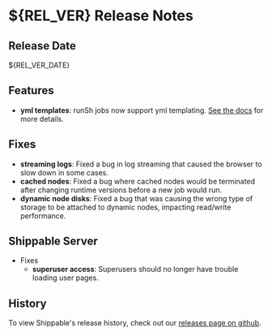 # ${REL_VER} Release Notes

## Release Date
${REL_VER_DATE}

## Features
  - **yml templates**: runSh jobs now support yml templating. [See the docs](http://docs.shippable.com/platform/workflow/job/runsh/#yml-templates) for more details.

## Fixes
  - **streaming logs**: Fixed a bug in log streaming that caused the browser to slow down in some cases.
  - **cached nodes**: Fixed a bug where cached nodes would be terminated after changing runtime versions before a new job would run.
  - **dynamic node disks**: Fixed a bug that was causing the wrong type of storage to be attached to dynamic nodes, impacting read/write performance.

## Shippable Server
  - Fixes
      - **superuser access**: Superusers should no longer have trouble loading user pages.

## History

To view Shippable's release history, check out our [releases page on github](https://github.com/Shippable/admiral/releases).
